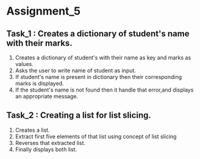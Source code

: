 # Assignment_5
## Task_1 : Creates a dictionary of student's name with their marks.
1. Creates a dictionary of student's with their name as key and marks as values.
2. Asks the user to write name of student as input.
3. If student's name is present in dictionary then their corresponding marks is displayed.
4. If the student's name is not found then it handle that error,and displays an  appropriate message.

## Task_2 : Creating a list for list slicing.
1. Creates a list.
2. Extract first five elements of that list using concept of list slicing
3. Reverses that extracted list.
4. Finally displays both list.
   
